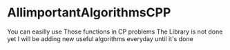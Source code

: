 # AllimportantAlgorithmsCPP
You can easilly use Those functions in CP problems
The Library is not done yet 
I will be adding new useful algorithms everyday until it's done
